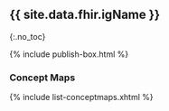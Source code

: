 ## {{ site.data.fhir.igName }}
{:.no_toc}

{% include publish-box.html %}

###  Concept Maps


{% include list-conceptmaps.xhtml %}

